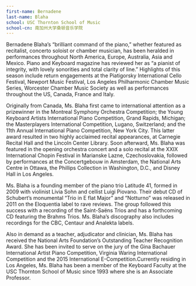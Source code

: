 ```yaml
---
first-name: Bernadene
last-name: Blaha
school: USC Thornton School of Music
school-cn: 南加州大学桑顿音乐学院
---
```


Bernadene Blaha’s “brilliant command of the piano,” whether featured as recitalist, concerto soloist or chamber musician, has been heralded in performances throughout North America, Europe, Australia, Asia and Mexico. Piano and Keyboard magazine has reviewed her as “a pianist of integrity, with lovely sonorities and total clarity of line.” Highlights of this season include return engagements at the Piatigorsky International Cello Festival, Newport Music Festival, Los Angeles Philharmonic Chamber Music Series, Worcester Chamber Music Society as well as performances throughout the US, Canada, France and Italy.

Originally from Canada, Ms. Blaha first came to international attention as a prizewinner in the Montreal Symphony Orchestra Competition; the Young Keyboard Artists International Piano Competition, Grand Rapids, Michigan; the Masterplayers International Competition, Lugano, Switzerland; and the 11th Annual International Piano Competition, New York City. This latter award resulted in two highly acclaimed recital appearances, at Carnegie Recital Hall and the Lincoln Center Library. Soon afterward, Ms. Blaha was featured in the opening orchestra concert and a solo recital at the XXIX International Chopin Festival in Marianske Lazne, Czechoslovakia, followed by performances at the Concertgebouw in Amsterdam, the National Arts Centre in Ottawa, the Phillips Collection in Washington, D.C., and Disney Hall in Los Angeles.

Ms. Blaha is a founding member of the piano trio Latitude 41, formed in 2009 with violinist Livia Sohn and cellist Luigi Piovano. Their debut CD of Schubert’s monumental “Trio in E flat Major” and “Notturno” was released in 2011 on the Eloquentia label to rave reviews. The group followed this success with a recording of the Saint-Saëns Trios and has a forthcoming CD featuring the Brahms Trios. Ms. Blaha’s discography also includes recordings for the CBC, Centaur and Analekta labels.

Also in demand as a teacher, adjudicator and clinician, Ms. Blaha has received the National Arts Foundation’s Outstanding Teacher Recognition Award. She has been invited to serve on the jury of the Gina Bachauer International Artist Piano Competition, Virginia Waring International Competition and the 2015 International E-Competition.Currently residing in Los Angeles, Ms. Blaha has been a member of the Keyboard Faculty at the USC Thornton School of Music since 1993 where she is an Associate Professor.